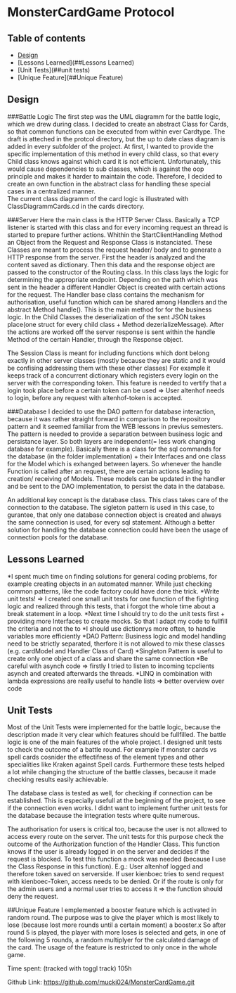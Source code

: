 # MonsterCardGame Protocol
## Table of contents
* [Design](##design)
* [Lessons Learned](##Lessons Learned)
* [Unit Tests](##unit tests)
* [Unique Feature](##Unique Feature)

## Design
###Battle Logic
The first step was the UML diagramm for the battle logic, which we drew during class. I decided to create an abstract Class for Cards, so that common functions can be executed from within ever Cardtype.
The draft is atteched in the protcol directory, but the up to date class diagram is added in every subfolder of the project.
At first, I wanted to provide the specific implementation of this method in every child class, so that every Child class knows against which card it is not efficient. 
Unfortunately, this would cause dependencies to sub classes, which is against the oop principle and makes it harder to maintain the code. 
Therefore, I decided to create an own function in the abstract class for handling these special cases in a centralized manner.  
The current class diagramm of the card logic is illustrated with ClassDiagrammCards.cd in the cards directory.

###Server
Here the main class is the HTTP Server Class. Basically a TCP listener is started with this class and for every incoming request an thread is started to prepare further actions.
Whithin the StartClientHandling Method an Object from the Request and Response Class is instanciated. These Classes are meant to process the request header/ body and to generate a HTTP response from the server.
First the header is analyzed and the content saved as dictionary. Then this data and the response object are passed to the constructor of the Routing class.
In this class lays the logic for determining the appropriate endpoint. Depending on the path which was sent in the header a different Handler Object is created with certain actions for the request.
The Handler base class contains the mechanism for authorisation, useful function which can be shared among Handlers and the abstract Method handle(). This is the main method for for the business logic.
In the Child Classes the deserialization of the sent JSON takes place(one struct for every child class + Method dezerializeMessage). 
After the actions are worked off the server response is sent within the handle Method of the certain Handler, through the Response object. 

The Session Class is meant for including functions which dont belong exactly in other server classes (mostly because they are static and it would be confising addressing them with these other classes)
For example it keeps track of a concurrent dictionary which registers every login on the server with the corresponding token.
This feature is needed to vertify that a login took place before a certain token can be used => User altenhof needs to login, before any request with altenhof-token is accepted. 

###Database
I decided to use the DAO pattern for database interaction, because it was rather straight forward in comparison to the repository pattern and it seemed familiar from the WEB lessons in previus semesters.
The pattern is needed to provide a separation between business logic and persistance layer. So both layers are independent(= less work changing database for example).
Basically there is a class for the sql commands for the database (in the folder implementation) + their Interfaces and one class for the Model which is exhanged between layers.
So whenever the handle Function is called after an request, there are certain actions leading to creation/ receiving of Models. These models can be updated in the handler and be sent to the DAO implementation, to persist the data in the database.

An additional key concept is the database class. This class takes care of the connection to the database. 
The sigleton pattern is used in this case, to gurantee, that only one database connection object is created and always the same connection is used, for every sql statement. 
Although a better solution for handling the database connection could have been the usage of connection pools for the database. 
	
## Lessons Learned
*I spent much time on finding solutions for general coding problems, for example creating objects in an automated manner. While just checking common patterns, like the code factory could have done the trick.
*Write unit tests! => I created one small unit tests for one function of the fighting logic and realized through this tests, that i forgot the whole time about a break statement in a loop.
*Next time I should try to do the unit tests first + providing more Interfaces to create mocks. So that I adapt my code to fullfill the criteria and not the to 
*I should use dictionrys more often, to handle variables more efficiently 
*DAO Pattern: Business logic and model handling need to be strictly separated, therfore it is not allowed to mix these classes (e.g. cardModel and Handler Class of Card)
*Singleton Pattern is useful to create only one object of a class and share the same connection
*Be careful with asynch code => firstly I tried to listen to incoming tcpclients asynch and created afterwards the threads. 
*LINQ in combination with lambda expressions are really useful to handle lists => better overview over code

## Unit Tests
Most of the Unit Tests were implemented for the battle logic, because the description made it very clear which features should be fullfilled. The battle logic is one of the main features of the whole project.
I designed unit tests to check the outcome of a battle round. For example if monster cards vs spell cards cosnider the effectifness of the element types and other specialities like Kraken against Spell cards.
Furthermore these tests helped a lot while changing the structure of the battle classes, because it made checking results easily achievable.

The database class is tested as well, for checking if connection can be established. This is especially usefull at the beginning of the project, to see if the connection even works.
I didnt want to implement further unit tests for the database because the integration tests where quite numerous.

The authorisation for users is critical too, because the user is not allowed to access every route on the server. 
The unit tests for this purpose check the outcome of the Authorization function of the Handler Class. 
This function knows if the user is already logged in on the server and decides if the request is blocked.
To test this function a mock was needed (because I use the Class Response in this function).
E.g.: User altenhof logged and therefore token saved on serverside. If user kienboec tries to send request with kienboec-Token, access needs to be denied. 
Or if the route is only for the admin users and a normal user tries to access it => the function should deny the request.

##Unique Feature
I emplemented a booster feature which is activated in random round. The purpose was to give the player which is most likely to lose (because lost more rounds until a certain moment) a booster.x
So after round 5 is played, the player with more loses is selected and gets, in one of the following 5 rounds, a random multiplyer for the calculated damage of the card.
The usage of the feature is restricted to only once in the whole game. 

Time spent: (tracked with toggl track)
105h

Github Link: 
https://github.com/mucki024/MonsterCardGame.git
